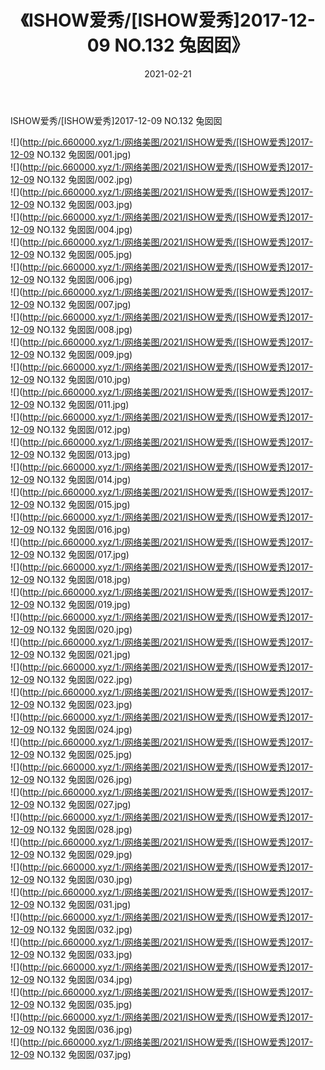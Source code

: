﻿---
layout: post
title:  《ISHOW爱秀/[ISHOW爱秀]2017-12-09 NO.132 兔囡囡》
date:   2021-02-21
img: http://pic.660000.xyz/1:/网络美图/2021/ISHOW爱秀/[ISHOW爱秀]2017-12-09 NO.132 兔囡囡/000.jpg
categories: [美女, 清纯, 唯美]
---

ISHOW爱秀/[ISHOW爱秀]2017-12-09 NO.132 兔囡囡

 ![](http://pic.660000.xyz/1:/网络美图/2021/ISHOW爱秀/[ISHOW爱秀]2017-12-09 NO.132 兔囡囡/001.jpg) <br>![](http://pic.660000.xyz/1:/网络美图/2021/ISHOW爱秀/[ISHOW爱秀]2017-12-09 NO.132 兔囡囡/002.jpg) <br>![](http://pic.660000.xyz/1:/网络美图/2021/ISHOW爱秀/[ISHOW爱秀]2017-12-09 NO.132 兔囡囡/003.jpg) <br>![](http://pic.660000.xyz/1:/网络美图/2021/ISHOW爱秀/[ISHOW爱秀]2017-12-09 NO.132 兔囡囡/004.jpg) <br>![](http://pic.660000.xyz/1:/网络美图/2021/ISHOW爱秀/[ISHOW爱秀]2017-12-09 NO.132 兔囡囡/005.jpg) <br>![](http://pic.660000.xyz/1:/网络美图/2021/ISHOW爱秀/[ISHOW爱秀]2017-12-09 NO.132 兔囡囡/006.jpg) <br>![](http://pic.660000.xyz/1:/网络美图/2021/ISHOW爱秀/[ISHOW爱秀]2017-12-09 NO.132 兔囡囡/007.jpg) <br>![](http://pic.660000.xyz/1:/网络美图/2021/ISHOW爱秀/[ISHOW爱秀]2017-12-09 NO.132 兔囡囡/008.jpg) <br>![](http://pic.660000.xyz/1:/网络美图/2021/ISHOW爱秀/[ISHOW爱秀]2017-12-09 NO.132 兔囡囡/009.jpg) <br>![](http://pic.660000.xyz/1:/网络美图/2021/ISHOW爱秀/[ISHOW爱秀]2017-12-09 NO.132 兔囡囡/010.jpg) <br>![](http://pic.660000.xyz/1:/网络美图/2021/ISHOW爱秀/[ISHOW爱秀]2017-12-09 NO.132 兔囡囡/011.jpg) <br>![](http://pic.660000.xyz/1:/网络美图/2021/ISHOW爱秀/[ISHOW爱秀]2017-12-09 NO.132 兔囡囡/012.jpg) <br>![](http://pic.660000.xyz/1:/网络美图/2021/ISHOW爱秀/[ISHOW爱秀]2017-12-09 NO.132 兔囡囡/013.jpg) <br>![](http://pic.660000.xyz/1:/网络美图/2021/ISHOW爱秀/[ISHOW爱秀]2017-12-09 NO.132 兔囡囡/014.jpg) <br>![](http://pic.660000.xyz/1:/网络美图/2021/ISHOW爱秀/[ISHOW爱秀]2017-12-09 NO.132 兔囡囡/015.jpg) <br>![](http://pic.660000.xyz/1:/网络美图/2021/ISHOW爱秀/[ISHOW爱秀]2017-12-09 NO.132 兔囡囡/016.jpg) <br>![](http://pic.660000.xyz/1:/网络美图/2021/ISHOW爱秀/[ISHOW爱秀]2017-12-09 NO.132 兔囡囡/017.jpg) <br>![](http://pic.660000.xyz/1:/网络美图/2021/ISHOW爱秀/[ISHOW爱秀]2017-12-09 NO.132 兔囡囡/018.jpg) <br>![](http://pic.660000.xyz/1:/网络美图/2021/ISHOW爱秀/[ISHOW爱秀]2017-12-09 NO.132 兔囡囡/019.jpg) <br>![](http://pic.660000.xyz/1:/网络美图/2021/ISHOW爱秀/[ISHOW爱秀]2017-12-09 NO.132 兔囡囡/020.jpg) <br>![](http://pic.660000.xyz/1:/网络美图/2021/ISHOW爱秀/[ISHOW爱秀]2017-12-09 NO.132 兔囡囡/021.jpg) <br>![](http://pic.660000.xyz/1:/网络美图/2021/ISHOW爱秀/[ISHOW爱秀]2017-12-09 NO.132 兔囡囡/022.jpg) <br>![](http://pic.660000.xyz/1:/网络美图/2021/ISHOW爱秀/[ISHOW爱秀]2017-12-09 NO.132 兔囡囡/023.jpg) <br>![](http://pic.660000.xyz/1:/网络美图/2021/ISHOW爱秀/[ISHOW爱秀]2017-12-09 NO.132 兔囡囡/024.jpg) <br>![](http://pic.660000.xyz/1:/网络美图/2021/ISHOW爱秀/[ISHOW爱秀]2017-12-09 NO.132 兔囡囡/025.jpg) <br>![](http://pic.660000.xyz/1:/网络美图/2021/ISHOW爱秀/[ISHOW爱秀]2017-12-09 NO.132 兔囡囡/026.jpg) <br>![](http://pic.660000.xyz/1:/网络美图/2021/ISHOW爱秀/[ISHOW爱秀]2017-12-09 NO.132 兔囡囡/027.jpg) <br>![](http://pic.660000.xyz/1:/网络美图/2021/ISHOW爱秀/[ISHOW爱秀]2017-12-09 NO.132 兔囡囡/028.jpg) <br>![](http://pic.660000.xyz/1:/网络美图/2021/ISHOW爱秀/[ISHOW爱秀]2017-12-09 NO.132 兔囡囡/029.jpg) <br>![](http://pic.660000.xyz/1:/网络美图/2021/ISHOW爱秀/[ISHOW爱秀]2017-12-09 NO.132 兔囡囡/030.jpg) <br>![](http://pic.660000.xyz/1:/网络美图/2021/ISHOW爱秀/[ISHOW爱秀]2017-12-09 NO.132 兔囡囡/031.jpg) <br>![](http://pic.660000.xyz/1:/网络美图/2021/ISHOW爱秀/[ISHOW爱秀]2017-12-09 NO.132 兔囡囡/032.jpg) <br>![](http://pic.660000.xyz/1:/网络美图/2021/ISHOW爱秀/[ISHOW爱秀]2017-12-09 NO.132 兔囡囡/033.jpg) <br>![](http://pic.660000.xyz/1:/网络美图/2021/ISHOW爱秀/[ISHOW爱秀]2017-12-09 NO.132 兔囡囡/034.jpg) <br>![](http://pic.660000.xyz/1:/网络美图/2021/ISHOW爱秀/[ISHOW爱秀]2017-12-09 NO.132 兔囡囡/035.jpg) <br>![](http://pic.660000.xyz/1:/网络美图/2021/ISHOW爱秀/[ISHOW爱秀]2017-12-09 NO.132 兔囡囡/036.jpg) <br>![](http://pic.660000.xyz/1:/网络美图/2021/ISHOW爱秀/[ISHOW爱秀]2017-12-09 NO.132 兔囡囡/037.jpg) <br>